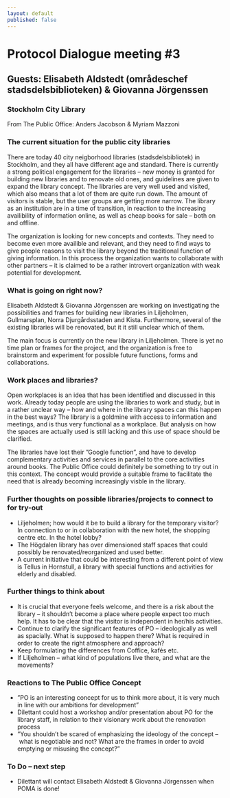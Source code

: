 ```yaml
---
layout: default
published: false
---
```


# Protocol Dialogue meeting #3
  
## Guests: Elisabeth Aldstedt (områdeschef stadsdelsbiblioteken) & Giovanna Jörgenssen 
### Stockholm City Library 
From The Public Office: Anders Jacobson & Myriam Mazzoni    
  
### The current situation for the public city libraries
There are today 40 city neigborhood libraries (stadsdelsbibliotek) in Stockholm, and they all have different age and standard. There is currently a strong political engagement for the libraries – new money is granted for building new libraries and to renovate old ones, and guidelines are given to expand the library concept. The libraries are very well used and visited, which also means that a lot of them are quite run down. The amount of visitors is stable, but the user groups are getting more narrow. The library as an institution are in a time of transition, in reaction to the increasing availibility of information online, as well as cheap books for sale – both on and offline.

The organization is looking for new concepts and contexts. They need to become even more availible and relevant, and they need to find ways to give people reasons to visit the library beyond the traditional function of giving information. In this process the organization wants to collaborate with other partners – it is claimed to be a rather introvert organization with weak potential for development.

### What is going on right now?
Elisabeth Aldstedt & Giovanna Jörgenssen are working on investigating the possibilities and frames for building new libraries in Liljeholmen, Gullmarsplan, Norra Djurgårdsstaden and Kista. Furthermore, several of the existing libraries will be renovated, but it it still unclear which of them. 

The main focus is currently on the new library in Liljeholmen. There is yet no time plan or frames for the project, and the organization is free to brainstorm and experiment for possible future functions, forms and collaborations.

### Work places and libraries?
Open workplaces is an idea that has been identified and discussed in this work. Already today people are using the libraries to work and study, but in a rather unclear way – how and where in the library spaces can this happen in the best ways? The library is a goldmine with access to information and meetings, and is thus very functional as a workplace. But analysis on how the spaces are actually used is still lacking and this use of space should be clarified. 

The libraries have lost their ”Google function”, and have to develop complementary activities and services in parallel to the core activities around books. The Public Office could definitely be something to try out in this context. The concept would provide a suitable frame to facilitate the need that is already becoming increasingly visble in the library.

### Further thoughts on possible libraries/projects to connect to for try-out
* Liljeholmen; how would it be to build a library for the temporary visitor? In connection to or in collaboration with the new hotel, the shopping centre etc. In the hotel lobby?
* The Högdalen library has over dimensioned staff spaces that could possibly be renovated/reorganized and used better.
* A current initiative that could be interesting from a different point of view is Tellus in Hornstull, a library with special functions and activities for elderly and disabled.

### Further things to think about
* It is crucial that everyone feels welcome, and there is a risk about the library – it shouldn’t become a place where people expect too much help. It has to be clear that the visitor is independent in her/his activities.    
* Continue to clarify the significant features of PO – ideologically as well as spacially. What is supposed to happen there? What is required in order to create the right atmosphere and approach?
* Keep formulating the differences from Coffice, kafés etc. 
* If Liljeholmen – what kind of populations live there, and what are the movements?

### Reactions to The Public Office Concept
* ”PO is an interesting concept for us to think more about, it is very much in line with our ambitions for development”
* Dilettant could host a workshop and/or presentation about PO for the library staff, in relation to their visionary work about the renovation process
* ”You shouldn’t be scared of emphasizing the ideology of the concept – what is negotiable and not? What are the frames in order to avoid emptying or misusing the concept?”

### To Do – next step
* Dilettant will contact Elisabeth Aldstedt & Giovanna Jörgenssen when POMA is done!
